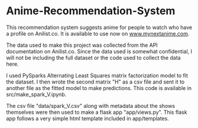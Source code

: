 # Anime-Recommendation-System

This recommendation system suggests anime for people to watch who have a profile on Anilist.co. It is available to use now on www.mynextanime.com.

The data used to make this project was collected from the API documentation on Anilist.co. Since the data used is somewhat confidential, I will not be including the full dataset or the code used to collect the data here.

I used PySparks Alternating Least Squares matrix factorization model to fit the dataset. I then wrote the second matrix "H" as a csv file and sent it to another file as the fitted model to make predictions. This code is available in src/make_spark_V.ipynb.

The csv file "data/spark_V.csv" along with metadata about the shows themselves were then used to make a flask app "app/views.py". This flask app follows a very simple html template included in app/templates. 
